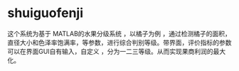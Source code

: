 # shuiguofenji
这个系统为基于 MATLAB的水果分级系统 ，以橘子为例 ，通过检测橘子的面积，直径大小和色泽率饱满率，等参数，进行综合判别等级。带界面，评价指标的参数可以在界面GUI自有输入，自定义 ，分为一二三等级。从而实现果商利润的最大化。
